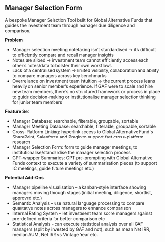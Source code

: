 ## Manager Selection Form

A bespoke Manager Selection Tool built for Global Alternative Funds that guides the investment team through manager due diligence and comparison.

**Problem**
- Manager selection meeting notetaking isn’t standardised → it’s difficult to efficiently compare and recall manager insights
- Notes are siloed → investment team cannot efficiently access each other’s notes/data to bolster their own workflows
- Lack of a centralised system → limited visibility, collaboration and ability to compare managers across key benchmarks
- Overreliance on investment team intuition → the current process leans heavily on senior member’s experience. If GAF were to scale and hire new team members, there’s no structured framework or process in place to guide decision-making or institutionalise manager selection thinking for junior team members

**Feature Set**
- Manager Database: searchable, filterable, groupable, sortable
- Manager Meeting Database: searchable, filterable, groupable, sortable
- Cross-Platform Linking: hyperlink access to Global Alternative Fund's SharePoint, Salesforce and Preqin to support fast cross-platform research
- Manager Selection Form: form to guide manager meetings, to institutionalise/standardise the manager selection process
- GPT-wrapper Summaries: GPT pre-prompting with Global Alternative Funds context to execute a variety of summarisation pieces (to support IC meetings, guide future meetings etc.)

**Potential Add-Ons**
- Manager pipeline visualisation – a kanban-style interface showing managers moving through stages (initial meeting, diligence, shortlist, approved etc.)
- Semantic Analysis – use natural language processing to compare qualitative notes across managers to enhance comparison
- Internal Rating System – let investment team score managers against pre-defined criteria for better comparison etc
- Statistical Analysis - can execute statistical analysis over all GAF managers (split by invested by GAF and not), such as mean Net IRR, median AUM, Net IRR vs Vintage Year etc.
